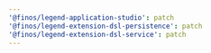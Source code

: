 ```yaml
---
'@finos/legend-application-studio': patch
'@finos/legend-extension-dsl-persistence': patch
'@finos/legend-extension-dsl-service': patch
---
```

